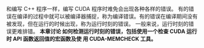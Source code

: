 和编写 C++ 程序一样，编写 CUDA 程序时难免会出现各种各样的错误。
有的错误在编译的过程中就可以被编译器捕捉，称为编译错误。有的错误在编译期间没有被发现，但在运行的时候出现，称为运行时刻的错误。
一般来说，运行时刻的错误更难排错。
**本章讨论 如何检测运行时刻的错误，包括使用一个检查 CUDA 运行时 API 函数返回值的宏函数及使 用 CUDA-MEMCHECK 工具。**